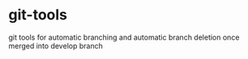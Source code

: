 # git-tools
git tools for automatic branching and automatic branch deletion once merged into develop branch
